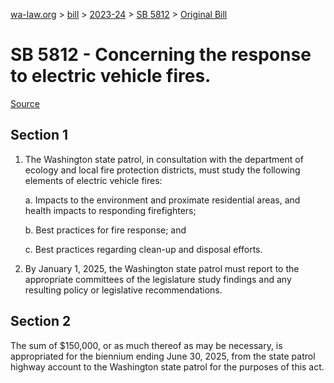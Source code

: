 [wa-law.org](/) > [bill](/bill/) > [2023-24](/bill/2023-24/) > [SB 5812](/bill/2023-24/sb/5812/) > [Original Bill](/bill/2023-24/sb/5812/1/)

# SB 5812 - Concerning the response to electric vehicle fires.

[Source](http://lawfilesext.leg.wa.gov/biennium/2023-24/Pdf/Bills/Senate%20Bills/5812.pdf)

## Section 1
1. The Washington state patrol, in consultation with the department of ecology and local fire protection districts, must study the following elements of electric vehicle fires:

    a. Impacts to the environment and proximate residential areas, and health impacts to responding firefighters;

    b. Best practices for fire response; and

    c. Best practices regarding clean-up and disposal efforts.

2. By January 1, 2025, the Washington state patrol must report to the appropriate committees of the legislature study findings and any resulting policy or legislative recommendations.

## Section 2
The sum of $150,000, or as much thereof as may be necessary, is appropriated for the biennium ending June 30, 2025, from the state patrol highway account to the Washington state patrol for the purposes of this act.
